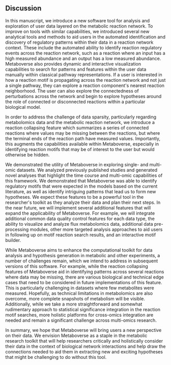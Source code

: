 ## Discussion

In this manuscript, we introduce a new software tool for analysis and exploration of user data layered on the metabolic reaction network. To improve on tools with similar capabilities, we introduced several new analytical tools and methods to aid users in the automated identification and discovery of regulatory patterns within their data in a reaction network context. These include the automated ability to identify reaction regulatory events across the reaction network, such as a reaction where an input has a high measured abundance and an output has a low measured abundance. Metaboverse also provides dynamic and interactive visualization capabilities to search for patterns and features within the user data manually within classical pathway representations. If a user is interested in how a reaction motif is propagating across the reaction network and not just a single pathway, they can explore a reaction component's nearest reaction neighborhood. The user can also explore the connectedness of perturbations across the network and begin to explore hypotheses around the role of connected or disconnected reactions within a particular biological model.

In order to address the challenge of data sparsity, particularly regarding metabolomics data and the metabolic reaction network, we introduce a reaction collapsing feature which summarizes a series of connected reactions where values may be missing between the reactions, but where the terminal ends of the reaction path have measured values. Importantly, this augments the capabilities available within Metaboverse, especially in identifying reaction motifs that may be of interest to the user but would otherwise be hidden.  

We demonstrated the utility of Metaboverse in exploring single- and multi-omic datasets. We analyzed previously published studies and generated novel analyses that highlight the time course and multi-omic capabilities of this framework. We demonstrated that Metaboverse was able to identify regulatory motifs that were expected in the models based on the current literature, as well as identify intriguing patterns that lead us to form new hypotheses. We expect these features to be a powerful tool in the researcher's toolkit as they analyze their data and plan their next steps. In the near future, we will implement several additional features that will expand the applicability of Metaboverse. For example, we will integrate additional common data quality control features for each data type, the ability to visualize and analyze flux metabolomics data, additional data pre-processing modules, other more targeted analysis approaches to aid users in following up on motif reaction search results, and an interactive motif builder.

While Metaboverse aims to enhance the computational toolkit for data analysis and hypothesis generation in metabolic and other experiments, a number of challenges remain, which we intend to address in subsequent versions of this software. For example, while the reaction collapsing features of Metaboverse aid in identifying patterns across several reactions where data may be missing, there are various biological and technical edge cases that need to be considered in future implementations of this feature. This is particularly challenging in datasets where few metabolites were measured. Hopefully, as technical limitations in metabolomics are also overcome, more complete snapshots of metabolism will be visible. Additionally, while we take a more straightforward and somewhat rudimentary approach to statistical significance integration in the reaction motif searches, more holistic platforms for cross-omics integration are needed and remain a significant challenge across multi-omics research.

In summary, we hope that Metaboverse will bring users a new perspective on their data. We envision Metaboverse as a staple in the metabolic research toolkit that will help researchers critically and holistically consider their data in the context of biological network interactions and help draw the connections needed to aid them in extracting new and exciting hypotheses that might be challenging to do without this tool.
